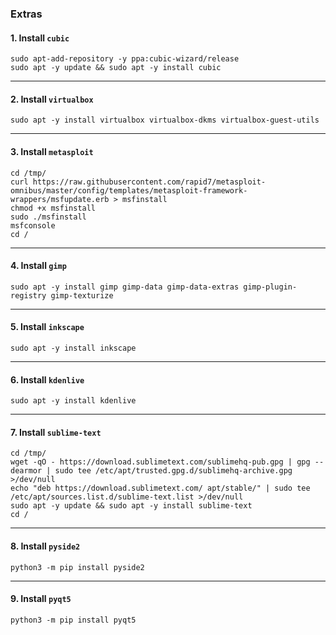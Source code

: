 ### Extras

#### 1. Install `cubic`

```shell
sudo apt-add-repository -y ppa:cubic-wizard/release
sudo apt -y update && sudo apt -y install cubic
```

* * *

#### 2. Install `virtualbox`

```shell
sudo apt -y install virtualbox virtualbox-dkms virtualbox-guest-utils
```

* * *

#### 3. Install `metasploit`

```shell
cd /tmp/
curl https://raw.githubusercontent.com/rapid7/metasploit-omnibus/master/config/templates/metasploit-framework-wrappers/msfupdate.erb > msfinstall
chmod +x msfinstall
sudo ./msfinstall
msfconsole
cd /
```

* * *

#### 4. Install `gimp`

```shell
sudo apt -y install gimp gimp-data gimp-data-extras gimp-plugin-registry gimp-texturize
```

* * *

#### 5. Install `inkscape`

```shell
sudo apt -y install inkscape
```

* * *

#### 6. Install `kdenlive`

```shell
sudo apt -y install kdenlive
```

* * *

#### 7. Install `sublime-text`

```shell
cd /tmp/
wget -qO - https://download.sublimetext.com/sublimehq-pub.gpg | gpg --dearmor | sudo tee /etc/apt/trusted.gpg.d/sublimehq-archive.gpg >/dev/null
echo "deb https://download.sublimetext.com/ apt/stable/" | sudo tee /etc/apt/sources.list.d/sublime-text.list >/dev/null
sudo apt -y update && sudo apt -y install sublime-text
cd /
```

* * *

#### 8. Install `pyside2`

```shell
python3 -m pip install pyside2
```

* * *

#### 9. Install `pyqt5`

```shell
python3 -m pip install pyqt5
```
